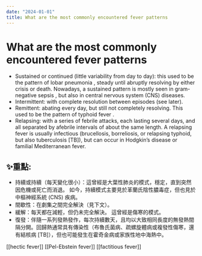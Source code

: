 ```yaml
---
date: "2024-01-01"
title: What are the most commonly encountered fever patterns
---
```


# What are the most commonly encountered fever patterns

- Sustained or continued (little variability from day to day): this used to be the pattern of lobar pneumonia , steady until abruptly resolving by either crisis or death. Nowadays, a sustained pattern is mostly seen in gram-negative sepsis , but also in central nervous system (CNS) diseases.
- Intermittent: with complete resolution between episodes (see later).
- Remittent: abating every day, but still not completely resolving. This used to be the pattern of typhoid fever .
- Relapsing: with a series of febrile attacks, each lasting several days, and all separated by afebrile intervals of about the same length. A relapsing fever is usually infectious (brucellosis, borreliosis, or relapsing typhoid, but also tuberculosis [TB]), but can occur in Hodgkin’s disease or familial Mediterranean fever.

## ✨重點:
- 持續或持續（每天變化很小）：這曾經是大葉性肺炎的模式，穩定，直到突然因危機或死亡而消退。 如今，持續模式主要見於革蘭氏陰性膿毒症，但也見於中樞神經系統 (CNS) 疾病。
- 間歇性：在劇集之間完全解決（見下文）。
- 緩解：每天都在減輕，但仍未完全解決。 這曾經是傷寒的模式。
- 復發：伴隨一系列發熱發作，每次持續數天，且均以大致相同長度的無發熱間隔分開。回歸熱通常具有傳染性（布魯氏菌病、疏螺旋體病或複發性傷寒，還有結核病 [TB]），但也可能發生在霍奇金病或家族性地中海熱中。
 
[[hectic fever]]
[[Pel-Ebstein fever]]
[[factitious fever]]
